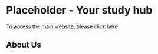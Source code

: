 # Placeholder - Your study hub

To access the main website, please click [here](https://dalatexcoder.github.io/placeholder/website/index.html)

## About Us
